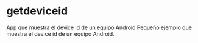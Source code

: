 # getdeviceid
App que muestra el device id de un equipo Android
Pequeño ejemplo que muestra el device id de un equipo Android.
